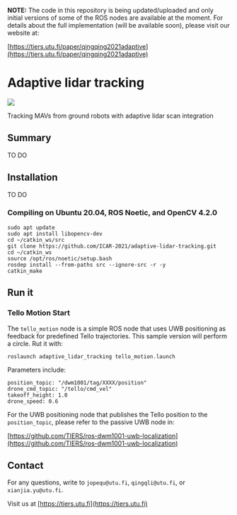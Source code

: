 
**NOTE:** The code in this repository is being updated/uploaded and only initial versions of some of the ROS nodes are available at the moment. For details about the full implementation (will be available soon), please visit our website at:

[https://tiers.utu.fi/paper/qingqing2021adaptive](https://tiers.utu.fi/paper/qingqing2021adaptive)


# Adaptive lidar tracking

![](demo.gif)

Tracking MAVs from ground robots with adaptive lidar scan integration

## Summary

TO DO

## Installation

TO DO

### Compiling on Ubuntu 20.04, ROS Noetic, and OpenCV 4.2.0

```
sudo apt update
sudo apt install libopencv-dev
cd ~/catkin_ws/src
git clone https://github.com/ICAR-2021/adaptive-lidar-tracking.git
cd ~/catkin_ws
source /opt/ros/noetic/setup.bash
rosdep install --from-paths src --ignore-src -r -y
catkin_make
```

## Run it

### Tello Motion Start

The `tello_motion` node is a simple ROS node that uses UWB positioning as feedback for predefined Tello trajectories. This sample version will perform a circle. Rut it with:

```
roslaunch adaptive_lidar_tracking tello_motion.launch
```

Parameters include:
```
position_topic: "/dwm1001/tag/XXXX/position"         
drone_cmd_topic: "/tello/cmd_vel" 
takeoff_height: 1.0 
drone_speed: 0.6
```

For the UWB positioning node that publishes the Tello position to the `position_topic`, please refer to the passive UWB node in:

[https://github.com/TIERS/ros-dwm1001-uwb-localization](https://github.com/TIERS/ros-dwm1001-uwb-localization)

## Contact

For any questions, write to `jopequ@utu.fi`, `qingqli@utu.fi`, or `xianjia.yu@utu.fi`.

Visit us at [https://tiers.utu.fi](https://tiers.utu.fi)
